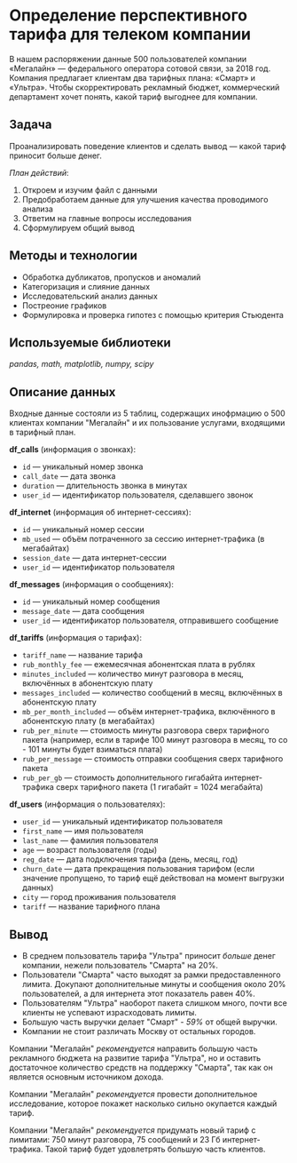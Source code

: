 # Определение перспективного тарифа для телеком компании
В нашем распоряжении данные 500 пользователей компании «Мегалайн» — федерального оператора сотовой связи, за 2018 год.
Компания предлагает клиентам два тарифных плана: «Смарт» и «Ультра».
Чтобы скорректировать рекламный бюджет, коммерческий департамент хочет понять, какой тариф выгоднее для компании.

## Задача
Проанализировать поведение клиентов и сделать вывод — какой тариф приносит больше денег.

*План действий*:
1. Откроем и изучим файл с данными
2. Предобработаем данные для улучшения качества проводимого анализа
3. Ответим на главные вопросы исследования
4. Сформулируем общий вывод

## Методы и технологии
- Обработка дубликатов, пропусков и аномалий
- Категоризация и слияние данных
- Исследовательский анализ данных
- Постреоние графиков
- Формулировка и проверка гипотез с помощью критерия Стьюдента

## Используемые библиотеки
*pandas, math, matplotlib, numpy, scipy*

## Описание данных
Входные данные состояли из 5 таблиц, содержащих инофрмацию о 500 клиентах компании "Мегалайн" и их пользование услугами, входящими в тарифный план.

**df_calls** (информация о звонках):
- `id` — уникальный номер звонка
- `call_date` — дата звонка
- `duration` — длительность звонка в минутах
- `user_id` — идентификатор пользователя, сделавшего звонок

**df_internet** (информация об интернет-сессиях):
- `id` — уникальный номер сессии
- `mb_used` — объём потраченного за сессию интернет-трафика (в мегабайтах)
- `session_date` — дата интернет-сессии
- `user_id` — идентификатор пользователя

**df_messages** (информация о сообщениях):
- `id` — уникальный номер сообщения
- `message_date` — дата сообщения
- `user_id` — идентификатор пользователя, отправившего сообщение

**df_tariffs** (информация о тарифах):
- `tariff_name` — название тарифа
- `rub_monthly_fee` — ежемесячная абонентская плата в рублях
- `minutes_included` — количество минут разговора в месяц, включённых в абонентскую плату
- `messages_included` — количество сообщений в месяц, включённых в абонентскую плату
- `mb_per_month_included` — объём интернет-трафика, включённого в абонентскую плату (в мегабайтах)
- `rub_per_minute` — стоимость минуты разговора сверх тарифного пакета (например, если в тарифе 100 минут разговора в месяц, то со - 101 минуты будет взиматься плата)
- `rub_per_message` — стоимость отправки сообщения сверх тарифного пакета
- `rub_per_gb` — стоимость дополнительного гигабайта интернет-трафика сверх тарифного пакета (1 гигабайт = 1024 мегабайта)

**df_users** (информация о пользователях):
- `user_id` — уникальный идентификатор пользователя
- `first_name` — имя пользователя
- `last_name` — фамилия пользователя
- `age` — возраст пользователя (годы)
- `reg_date` — дата подключения тарифа (день, месяц, год)
- `churn_date` — дата прекращения пользования тарифом (если значение пропущено, то тариф ещё действовал на момент выгрузки данных)
- `city` — город проживания пользователя
- `tariff` — название тарифного плана

## Вывод
- В среднем пользователь тарифа "Ультра" приносит *больше* денег компании, нежели пользователь "Смарта" на 20%.
- Пользователи "Смарта" часто выходят за рамки предоставленного лимита. Докупают дополнительные минуты и сообщения около 20% пользователей, а для интернета этот показатель равен 40%.
- Пользователям "Ультра" наоборот пакета слишком много, почти все клиенты не успевают израсходовать лимиты.
- Большую часть выручки делает "Смарт" - *59%* от общей выручки.
- Компании не стоит различать Москву от остальных городов.

Компании "Мегалайн" *рекомендуется* направить большую часть рекламного бюджета на развитие тарифа "Ультра", но и оставить достаточное количество средств на поддержку "Смарта", так как он является основным источником дохода.

Компании "Мегалайн" *рекомендуется* провести дополнительное исследование, которое покажет насколько сильно окупается каждый тариф.

Компании "Мегалайн" *рекомендуется* придумать новый тариф с лимитами: 750 минут разговора, 75 сообщений и 23 Гб интернет-трафика. Такой тариф будет удовлетрять большую часть клиентов.
